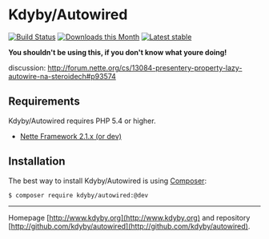 Kdyby/Autowired
======

[![Build Status](https://travis-ci.org/Kdyby/Autowired.svg?branch=master)](https://travis-ci.org/Kdyby/Autowired)
[![Downloads this Month](https://img.shields.io/packagist/dm/Kdyby/Autowired.svg)](https://packagist.org/packages/Kdyby/Autowired)
[![Latest stable](https://img.shields.io/packagist/v/Kdyby/Autowired.svg)](https://packagist.org/packages/Kdyby/Autowired)

**You shouldn't be using this, if you don't know what youre doing!**

discussion: http://forum.nette.org/cs/13084-presentery-property-lazy-autowire-na-steroidech#p93574


Requirements
------------

Kdyby/Autowired requires PHP 5.4 or higher.

- [Nette Framework 2.1.x (or dev)](https://github.com/nette/nette)


Installation
------------

The best way to install Kdyby/Autowired is using  [Composer](http://getcomposer.org/):

```sh
$ composer require kdyby/autowired:@dev
```



-----

Homepage [http://www.kdyby.org](http://www.kdyby.org) and repository [http://github.com/kdyby/autowired](http://github.com/kdyby/autowired).
